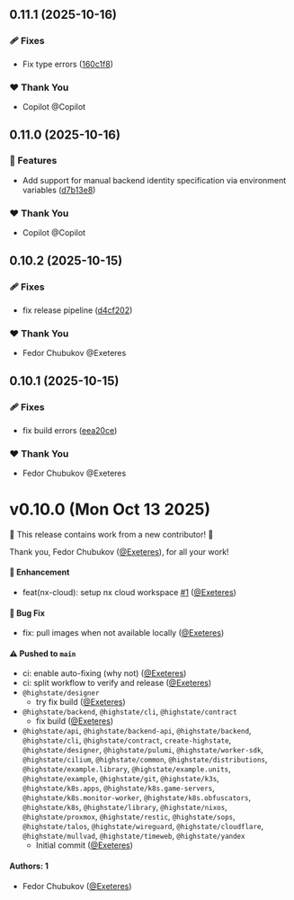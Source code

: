 ## 0.11.1 (2025-10-16)

### 🩹 Fixes

- Fix type errors ([160c1f8](https://github.com/highstate-io/highstate/commit/160c1f8))

### ❤️ Thank You

- Copilot @Copilot

## 0.11.0 (2025-10-16)

### 🚀 Features

- Add support for manual backend identity specification via environment variables ([d7b13e8](https://github.com/highstate-io/highstate/commit/d7b13e8))

### ❤️ Thank You

- Copilot @Copilot

## 0.10.2 (2025-10-15)

### 🩹 Fixes

- fix release pipeline ([d4cf202](https://github.com/highstate-io/highstate/commit/d4cf202))

### ❤️ Thank You

- Fedor Chubukov @Exeteres

## 0.10.1 (2025-10-15)

### 🩹 Fixes

- fix build errors ([eea20ce](https://github.com/highstate-io/highstate/commit/eea20ce))

### ❤️ Thank You

- Fedor Chubukov @Exeteres

# v0.10.0 (Mon Oct 13 2025)

:tada: This release contains work from a new contributor! :tada:

Thank you, Fedor Chubukov ([@Exeteres](https://github.com/Exeteres)), for all your work!

#### 🚀 Enhancement

- feat(nx-cloud): setup nx cloud workspace [#1](https://github.com/highstate-io/highstate/pull/1) ([@Exeteres](https://github.com/Exeteres))

#### 🐛 Bug Fix

- fix: pull images when not available locally ([@Exeteres](https://github.com/Exeteres))

#### ⚠️ Pushed to `main`

- ci: enable auto-fixing (why not) ([@Exeteres](https://github.com/Exeteres))
- ci: split workflow to verify and release ([@Exeteres](https://github.com/Exeteres))
- `@highstate/designer`
  - try fix build ([@Exeteres](https://github.com/Exeteres))
- `@highstate/backend`, `@highstate/cli`, `@highstate/contract`
  - fix build ([@Exeteres](https://github.com/Exeteres))
- `@highstate/api`, `@highstate/backend-api`, `@highstate/backend`, `@highstate/cli`, `@highstate/contract`, `create-highstate`, `@highstate/designer`, `@highstate/pulumi`, `@highstate/worker-sdk`, `@highstate/cilium`, `@highstate/common`, `@highstate/distributions`, `@highstate/example.library`, `@highstate/example.units`, `@highstate/example`, `@highstate/git`, `@highstate/k3s`, `@highstate/k8s.apps`, `@highstate/k8s.game-servers`, `@highstate/k8s.monitor-worker`, `@highstate/k8s.obfuscators`, `@highstate/k8s`, `@highstate/library`, `@highstate/nixos`, `@highstate/proxmox`, `@highstate/restic`, `@highstate/sops`, `@highstate/talos`, `@highstate/wireguard`, `@highstate/cloudflare`, `@highstate/mullvad`, `@highstate/timeweb`, `@highstate/yandex`
  - Initial commit ([@Exeteres](https://github.com/Exeteres))

#### Authors: 1

- Fedor Chubukov ([@Exeteres](https://github.com/Exeteres))
